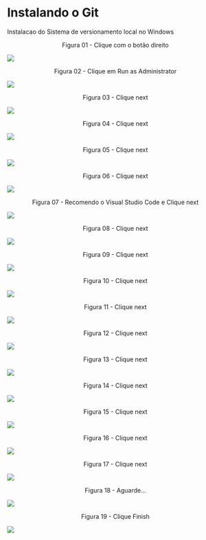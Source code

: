# Instalando o Git
Instalacao do Sistema de versionamento local no Windows

<div align="center">
Figura 01 - Clique com o botão direito
</div>

![](Imagens/Windows-Git-Instalacao-Img01.png)

<div align="center">
Figura 02 - Clique em Run as Administrator
</div>

![](Imagens/Windows-Git-Instalacao-Img02.png)

<div align="center">
Figura 03 - Clique next
</div>

![](Imagens/Windows-Git-Instalacao-Img03.png)

<div align="center">
Figura 04 - Clique next
</div>

![](Imagens/Windows-Git-Instalacao-Img04.png)

<div align="center">
Figura 05 - Clique next
</div>

![](Imagens/Windows-Git-Instalacao-Img05.png)

<div align="center">
Figura 06 - Clique next
</div>

![](Imagens/Windows-Git-Instalacao-Img06.png)

<div align="center">
Figura 07 - Recomendo o Visual Studio Code e Clique next
</div>

![](Imagens/Windows-Git-Instalacao-Img07.png)

<div align="center">
Figura 08 - Clique next
</div>

![](Imagens/Windows-Git-Instalacao-Img08.png)

<div align="center">
Figura 09 - Clique next
</div>

![](Imagens/Windows-Git-Instalacao-Img09.png)

<div align="center">
Figura 10 - Clique next
</div>

![](Imagens/Windows-Git-Instalacao-Img10.png)

<div align="center">
Figura 11 - Clique next
</div>

![](Imagens/Windows-Git-Instalacao-Img11.png)

<div align="center">
Figura 12 - Clique next
</div>

![](Imagens/Windows-Git-Instalacao-Img12.png)

<div align="center">
Figura 13 - Clique next
</div>

![](Imagens/Windows-Git-Instalacao-Img13.png)

<div align="center">
Figura 14 - Clique next
</div>

![](Imagens/Windows-Git-Instalacao-Img14.png)

<div align="center">
Figura 15 - Clique next
</div>

![](Imagens/Windows-Git-Instalacao-Img15.png)

<div align="center">
Figura 16 - Clique next
</div>

![](Imagens/Windows-Git-Instalacao-Img16.png)

<div align="center">
Figura 17 - Clique next
</div>

![](Imagens/Windows-Git-Instalacao-Img17.png)

<div align="center">
Figura 18 - Aguarde...
</div>

![](Imagens/Windows-Git-Instalacao-Img18.png)

<div align="center">
Figura 19 - Clique Finish
</div>

![](Imagens/Windows-Git-Instalacao-Img19.png)